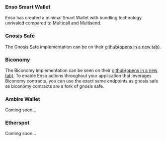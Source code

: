 
### Enso Smart Wallet[](https://api-docs.enso.finance/concepts/eoa-smart-wallet/smart-wallet#enso-smart-wallet)

Enso has created a minimal Smart Wallet with bundling technology unrivaled compared to Multicall and Multisend.

### Gnosis Safe[](https://api-docs.enso.finance/concepts/eoa-smart-wallet/smart-wallet#gnosis-safe)

The Gnosis Safe implementation can be on their  [github(opens in a new tab)](https://github.com/safe-global/safe-contracts).

### Biconomy[](https://api-docs.enso.finance/concepts/eoa-smart-wallet/smart-wallet#biconomy)

The Biconomy implementation can be seen on their  [github(opens in a new tab)](https://github.com/bcnmy/scw-contracts). To enable Enso actions throughout your application that leverages Biconomy contracts, you can use the exact same endpoints as gnosis safe as biconomy contracts are a fork of gnosis safe.

### Ambire Wallet[](https://api-docs.enso.finance/concepts/eoa-smart-wallet/smart-wallet#ambire-wallet)

Coming soon...

### Etherspot[](https://api-docs.enso.finance/concepts/eoa-smart-wallet/smart-wallet#etherspot)

Coming soon...